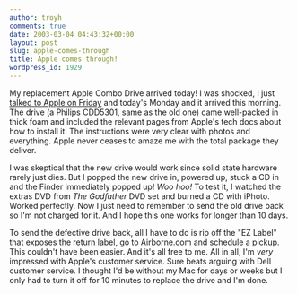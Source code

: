 ```yaml
---
author: troyh
comments: true
date: 2003-03-04 04:43:32+00:00
layout: post
slug: apple-comes-through
title: Apple comes through!
wordpress_id: 1929
---
```


My replacement Apple Combo Drive arrived today! I was shocked, I just [talked to Apple on Friday](/archives/2003/02/001251.php#001251) and today's Monday and it arrived this morning. The drive (a Philips CDD5301, same as the old one) came well-packed in thick foam and included the relevant pages from Apple's tech docs about how to install it. The instructions were very clear with photos and everything. Apple never ceases to amaze me with the total package they deliver.

I was skeptical that the new drive would work since solid state hardware rarely just dies. But I popped the new drive in, powered up, stuck a CD in and the Finder immediately popped up! _Woo hoo!_ To test it, I watched the extras DVD from _The Godfather_ DVD set and burned a CD with iPhoto. Worked perfectly. Now I just need to remember to send the old drive back so I'm not charged for it. And I hope this one works for longer than 10 days.

To send the defective drive back, all I have to do is rip off the "EZ Label" that exposes the return label, go to Airborne.com and schedule a pickup. This couldn't have been easier. And it's all free to me. All in all, I'm _very_ impressed with Apple's customer service. Sure beats arguing with Dell customer service. I thought I'd be without my Mac for days or weeks but I only had to turn it off for 10 minutes to replace the drive and I'm done.
